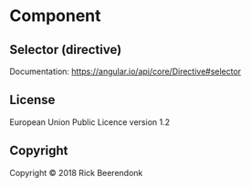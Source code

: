# Component

## Selector (directive)

Documentation: <https://angular.io/api/core/Directive#selector>

## License

European Union Public Licence version 1.2

## Copyright

Copyright © 2018 Rick Beerendonk
